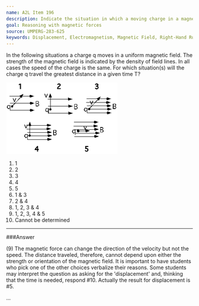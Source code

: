 ```yaml
---
name: A2L Item 196
description: Indicate the situation in which a moving charge in a magnetic field travels the greatest distance.
goal: Reasoning with magnetic forces
source: UMPERG-283-625
keywords: Displacement, Electromagnetism, Magnetic Field, Right-Hand Rule
---
```


In the following situations a charge q moves in a uniform magnetic
field.  The strength of the magnetic field is indicated by the density
of field lines.  In all cases the speed of the charge is the same.  For
which situation(s) will the charge q travel the greatest distance in a
given time T?

![Item196_fig1.gif](../images/Item196_fig1.gif)

1. 1
2. 2
3. 3
4. 4
5. 5
6. 1 & 3
7. 2 & 4
8. 1, 2, 3 & 4
9. 1, 2, 3, 4 & 5
10. Cannot be determined




<hr/>

###Answer

(9) The magnetic force can change the direction of the velocity but not
the speed. The distance traveled, therefore, cannot depend upon either
the strength or orientation of the magnetic field.  It is important to
have students who pick one of the other choices verbalize their reasons.
 Some students may interpret the question as asking for the
'displacement' and, thinking that the time is needed, respond #10.
Actually the result for displacement is #5.

...
